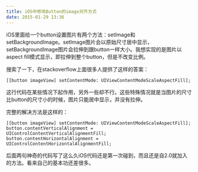 ```yaml
---
title: iOS中修改Button的image对齐方式
date: 2015-01-29 13:36
---
```

iOS里面给一个button设置图片有两个方法：setImage和setBackgroundImage。setImage图片会以原始尺寸居中显示，setBackgroundImage图片会拉伸到跟button一样大小。我想实现的是图片以aspect fill模式显示，即拉伸到整个button，但是不改变比例。

搜索了一下，在stackoverflow上面很多人提供了这样的答案：

    [[button imageView] setContentMode: UIViewContentModeScaleAspectFill];

这行代码在某些情况下起作用，另外一些却不行。这些特殊情况就是当图片的尺寸比button的尺寸小的时候，图片只能居中显示，并没有拉伸。

完整的解决方法是这样的：

    [[button imageView] setContentMode: UIViewContentModeScaleAspectFill];
    button.contentVerticalAlignment = UIControlContentVerticalAlignmentFill;
    button.contentHorizontalAlignment = UIControlContentHorizontalAlignmentFill;

后面两句神奇的代码写了这么久iOS代码还是第一次碰到，而且还是自2.0就加入的方法。看来自己的基本功还差很多。